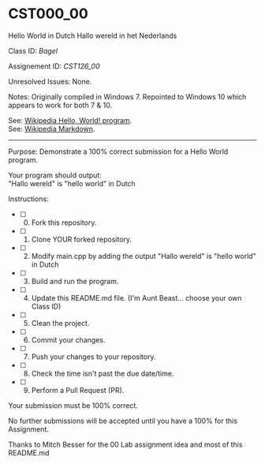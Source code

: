 # CST000_00
Hello World in Dutch
Hallo wereld in het Nederlands

Class ID: *Bagel*

Assignement ID: *CST126_00*

Unresolved Issues:  None. 

Notes: Originally compiled in Windows 7.  Repointed to Windows 10 which appears to work for both 7 & 10.

See: [Wikipedia Hello, World! program](https://en.wikipedia.org/wiki/%22Hello,_World!%22_program).  
See: [Wikipedia Markdown](https://en.wikipedia.org/wiki/Markdown).

---

Purpose: Demonstrate a 100% correct submission for a Hello World program. 

Your program should output:  
     "Hallo wereld" is "hello world" in Dutch

Instructions: 

- [ ] 0. Fork this repository.  
- [ ] 1. Clone YOUR forked repository.  
- [ ] 2. Modify main.cpp by adding the output "Hallo wereld" is "hello world" in Dutch
- [ ] 3. Build and run the program.  
- [ ] 4. Update this README.md file.  (I'm Aunt Beast... choose your own Class ID)
- [ ] 5. Clean the project.  
- [ ] 6. Commit your changes.  
- [ ] 7. Push your changes to your repository. 
- [ ] 8. Check the time isn't past the due date/time. 
- [ ] 9. Perform a Pull Request (PR). 

Your submission must be 100% correct. 

No further submissions will be accepted until you have a 100% for this Assignment. 

Thanks to Mitch Besser for the 00 Lab assignment idea and most of this README.md

